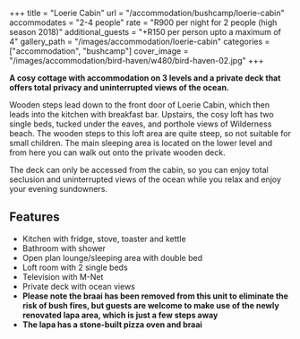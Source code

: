 +++
title = "Loerie Cabin"
url = "/accommodation/bushcamp/loerie-cabin"
accommodates = "2-4 people"
rate = "R900 per night for 2 people (high season 2018)"
additional_guests = "+R150 per person upto a maximum of 4"
gallery_path = "/images/accommodation/loerie-cabin"
categories = ["accommodation", "bushcamp"]
cover_image = "/images/accommodation/bird-haven/w480/bird-haven-02.jpg"
+++

**A cosy cottage with accommodation on 3 levels and a private deck that offers total privacy and uninterrupted views of the ocean.**

Wooden steps lead down to the front door of Loerie Cabin, which then leads into the kitchen with breakfast bar. Upstairs, the cosy loft has two single beds, tucked under the eaves, and porthole views of Wilderness beach. The wooden steps to this loft area are quite steep, so not suitable for small children. The main sleeping area is located on the lower level and from here you can walk out onto the private wooden deck.

The deck can only be accessed from the cabin, so you can enjoy total seclusion and uninterrupted views of the ocean while you relax and enjoy your evening sundowners.

## Features

*   Kitchen with fridge, stove, toaster and kettle
*   Bathroom with shower
*   Open plan lounge/sleeping area with double bed
*   Loft room with 2 single beds
*   Television with M-Net
*   Private deck with ocean views
*   **Please note the braai has been removed from this unit to eliminate the risk of bush fires, but guests are welcome to make use of the newly renovated lapa area, which is just a few steps away**
*   **The lapa has a stone-built pizza oven and braai**